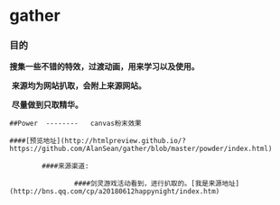 # gather



### 目的

​	**搜集一些不错的特效，过渡动画，用来学习以及使用。**

​	**来源均为网站扒取，会附上来源网站。**

​	**尽量做到只取精华。**







	##Power  --------   canvas粉末效果  

	####[预览地址](http://htmlpreview.github.io/?https://github.com/AlanSean/gather/blob/master/powder/index.html)

		    ####来源渠道:

		    		####剑灵游戏活动看到，进行扒取的。[我是来源地址](http://bns.qq.com/cp/a20180612happynight/index.htm)

				




